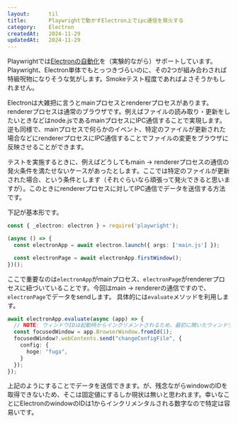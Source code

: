 ```yaml
---
layout:      til
title:       Playwrightで動かすElectron上でipc通信を発火する
category:    Electron
createdAt:   2024-11-29
updatedAt:   2024-11-29
---
```


Playwrightでは[Electronの自動化](https://playwright.dev/docs/api/class-electron)を（実験的ながら）サポートしています。Playwright、Electron単体でもとっつきづらいのに、その2つが組み合わされば特級呪物になりそうな気がします。Smokeテスト程度であればよさそうかもしれません。

Electronは大雑把に言うとmainプロセスとrendererプロセスがあります。rendererプロセスは通常のブラウザです。例えばファイルの読み取り・更新をしたいときなどはnode.jsであるmainプロセスにIPC通信することで実現します。逆も同様で、mainプロセスで何らかのイベント、特定のファイルが更新された場合などにrendererプロセスにIPC通信することでファイルの変更をブラウザに反映させることができます。

テストを実施するときに、例えばどうしてもmain → rendererプロセスの通信の発火条件を満たせないケースがあったとします。ここでは特定のファイルが更新された場合、という条件とします（それぐらいなら頑張って発火できると思いますが）。このときにrendererプロセスに対してIPC通信でデータを送信する方法です。

下記が基本形です。

```typescript
const { _electron: electron } = require('playwright');

(async () => {
  const electronApp = await electron.launch({ args: ['main.js'] });

  const electronPage = await electronApp.firstWindow();
})();
```

ここで重要なのは`electronApp`がmainプロセス、`electronPage`がrendererプロセスに紐づいていることです。今回はmain → rendererの通信ですので、`electronPage`でデータをsendします。
具体的には`evaluate`メソッドを利用します。

```typescript
await electronApp.evaluate(async (app) => {
  // NOTE: ウィンドウIDは起動時からインクリメントされるため、最初に開いたウィンドウである1を指定している
  const focusedWindow = app.BrowserWindow.fromId(1);
  focusedWindow?.webContents.send("changeConfigFile", {
    config: {
      hoge: "fuga",
    }
  });
});
```

上記のようにすることでデータを送信できます。が、残念ながらwindowのIDを取得できないため、そこは固定値にするしか現状は無いと思われます。幸いなことにElectronのwindowのIDは1からインクリメンタルされる数字なので特定は容易いです。
